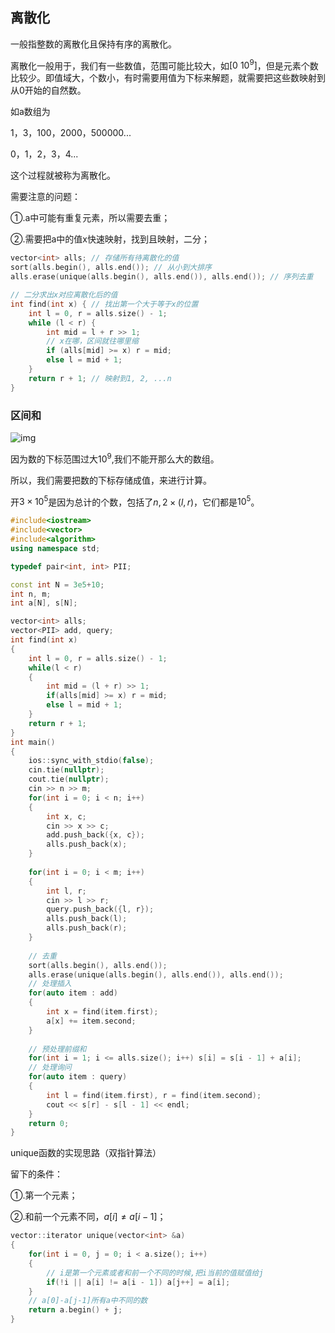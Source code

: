 ## 离散化

一般指整数的离散化且保持有序的离散化。

离散化一般用于，我们有一些数值，范围可能比较大，如$[0\text{~} 10^9]$，但是元素个数比较少。即值域大，个数小，有时需要用值为下标来解题，就需要把这些数映射到从0开始的自然数。

如a数组为

1，3，100，2000，500000...

0，1，2，3，4...

这个过程就被称为离散化。

需要注意的问题：

①.a中可能有重复元素，所以需要去重；

②.需要把a中的值x快速映射，找到且映射，二分；

```cpp
vector<int> alls; // 存储所有待离散化的值
sort(alls.begin(), alls.end()); // 从小到大排序
alls.erase(unique(alls.begin(), alls.end()), alls.end()); // 序列去重

// 二分求出x对应离散化后的值
int find(int x) { // 找出第一个大于等于x的位置
    int l = 0, r = alls.size() - 1;
    while (l < r) {
        int mid = l + r >> 1;
        // x在哪，区间就往哪里缩
        if (alls[mid] >= x) r = mid;
        else l = mid + 1;
    }
    return r + 1; // 映射到1, 2, ...n
}
```



### 区间和

![img](https://gitee.com/cao_ziqiang/img/raw/master/20220213171929.png)

因为数的下标范围过大$10^9$,我们不能开那么大的数组。

所以，我们需要把数的下标存储成值，来进行计算。

开$3\times 10^5$是因为总计的个数，包括了$n, 2\times (l,r)$，它们都是$10^5$。

```cpp
#include<iostream>
#include<vector>
#include<algorithm>
using namespace std;

typedef pair<int, int> PII;

const int N = 3e5+10;
int n, m;
int a[N], s[N];

vector<int> alls;
vector<PII> add, query;
int find(int x)
{
	int l = 0, r = alls.size() - 1;
	while(l < r)
	{
		int mid = (l + r) >> 1;
		if(alls[mid] >= x) r = mid;
		else l = mid + 1;
	}
	return r + 1;
}
int main()
{
	ios::sync_with_stdio(false);
	cin.tie(nullptr);
	cout.tie(nullptr);
	cin >> n >> m;
	for(int i = 0; i < n; i++)
	{
		int x, c;
		cin >> x >> c;
		add.push_back({x, c});
		alls.push_back(x);
	}
	
	for(int i = 0; i < m; i++)
	{
		int l, r;
		cin >> l >> r;
		query.push_back({l, r});
		alls.push_back(l);
		alls.push_back(r);
	}
	
	// 去重
	sort(alls.begin(), alls.end());
	alls.erase(unique(alls.begin(), alls.end()), alls.end());
	// 处理插入
	for(auto item : add) 
	{
		int x = find(item.first);
		a[x] += item.second;
	}
	
	// 预处理前缀和
	for(int i = 1; i <= alls.size(); i++) s[i] = s[i - 1] + a[i];
	// 处理询问
	for(auto item : query)
	{
		int l = find(item.first), r = find(item.second);
		cout << s[r] - s[l - 1] << endl;
	}
	return 0;
}
```

unique函数的实现思路（双指针算法）

留下的条件：

①.第一个元素；

②.和前一个元素不同，$a[i] \neq a[i-1]$；

```cpp
vector::iterator unique(vector<int> &a)
{
	for(int i = 0, j = 0; i < a.size(); i++)
    {
        // i是第一个元素或者和前一个不同的时候,把i当前的值赋值给j
        if(!i || a[i] != a[i - 1]) a[j++] = a[i];
    }
    // a[0]-a[j-1]所有a中不同的数
    return a.begin() + j;
}
```

